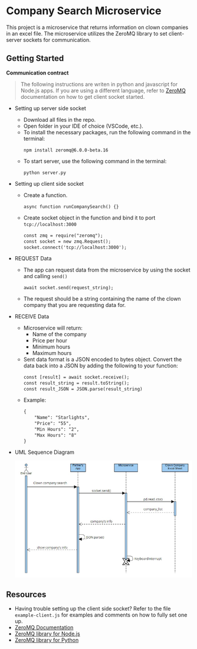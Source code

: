 # Company Search Microservice
This project is a microservice that returns information on clown companies in an excel file. The microservice utilizes the ZeroMQ library to set client-server sockets for communication.

## Getting Started
**Communication contract**

> The following instructions are writen in python and javascript for Node.js apps. If you are using a different language, refer to [ZeroMQ](https://zeromq.org/get-started/?language=nodejs&library=zeromqjs#) documentation on how to get client socket started.

* Setting up server side socket
    * Download all files in the repo.
    * Open folder in your IDE of choice (VSCode, etc.).
    * To install the necessary packages, run the following command in the terminal:
        ```
        npm install zeromq@6.0.0-beta.16
        ```
    * To start server, use the following command in the terminal:
        ```
        python server.py
        ```
* Setting up client side socket
    * Create a function.
        ```
        async function runCompanySearch() {}
        ```
    * Create socket object in the function and bind it to port `tcp://localhost:3000`
        ```
        const zmq = require("zeromq");
        const socket = new zmq.Request();
        socket.connect('tcp://localhost:3000');
        ```
* REQUEST Data
    * The app can request data from the microservice by using the socket and calling `send()`
        ```
        await socket.send(request_string);
        ```
    * The request should be a string containing the name of the clown company that you are requesting data for.
* RECEIVE Data
    * Microservice will return:
        * Name of the company 
        * Price per hour 
        * Minimum hours 
        * Maximum hours
    * Sent data format is a JSON encoded to bytes object. Convert the data back into a JSON by adding the following to your function:
        ```
        const [result] = await socket.receive();
        const result_string = result.toString();
        const result_JSON = JSON.parse(result_string)
        ```
    * Example:
        ```
        {
            "Name": "Starlights", 
            "Price": "55", 
            "Min Hours": "2", 
            "Max Hours": "8"
        }
        ```
* UML Sequence Diagram

    ![UML Sequence Diagram](https://github.com/anhvo31/company-search/blob/main/sequence_diagram.jpg)

## Resources
* Having trouble setting up the client side socket? Refer to the file `example-client.js` for examples and comments on how to fully set one up.
* [ZeroMQ Documentation](https://zeromq.org/get-started/?language=python&library=pyzmq#)
* [ZeroMQ library for Node.js](https://github.com/zeromq/zeromq.js)
* [ZeroMQ library for Python](https://pypi.org/project/pyzmq/)
